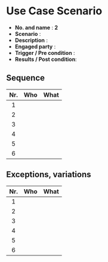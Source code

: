 # Use Case Scenario

* **No. and name**            : **2**
* **Scenario**                :
* **Description**             :
* **Engaged party**           :
* **Trigger / Pre condition** :
* **Results / Post condition**:

## Sequence

| Nr.  | Who     | What |
|:----:|:--------|:-----|
| 1    |  |  |
| 2    |  |  |
| 3    |  |  |
| 4    |  |  |
| 5    |  |  |
| 6    |  |  |

## Exceptions, variations

| Nr.  | Who     | What |
|:----:|:--------|:-----|
| 1    |  |  |
| 2    |  |  |
| 3    |  |  |
| 4    |  |  |
| 5    |  |  |
| 6    |  |  |

